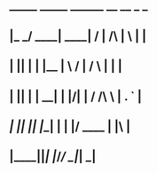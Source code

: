 ##  _____ _____ ______ __  __          _   _ 
## |_   _/ ____|  ____|  \/  |   /\   | \ | |
##   | || |    | |__  | \  / |  /  \  |  \| |
##   | || |    |  __| | |\/| | / /\ \ | . ` |
##  _| || |____| |____| |  | |/ ____ \| |\  |
## |_____\_____|______|_|  |_/_/    \_|_| \_|
                                           
                                           
                                                             
                                                             
                                                                

<!--
**iceman-twitch/iceman-twitch** is a ✨ _special_ ✨ repository because its `README.md` (this file) appears on your GitHub profile.

Here are some ideas to get you started:

- 🔭 I’m currently working on ...
- 🌱 I’m currently learning ...
- 👯 I’m looking to collaborate on ...
- 🤔 I’m looking for help with ...
- 💬 Ask me about ...
- 📫 How to reach me: ...
- 😄 Pronouns: ...
- ⚡ Fun fact: ...
-->
